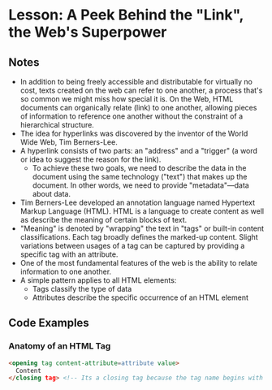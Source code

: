 # Lesson: A Peek Behind the "Link", the Web's Superpower

## Notes

- In addition to being freely accessible and distributable for virtually no cost, texts created on the web can refer to one another, a process that's so common we might miss how special it is. On the Web, HTML documents can organically relate (link) to one another, allowing pieces of information to reference one another without the constraint of a hierarchical structure.
- The idea for hyperlinks was discovered by the inventor of the World Wide Web, Tim Berners-Lee.
- A hyperlink consists of two parts: an "address" and a "trigger" (a word or idea to suggest the reason for the link).
  - To achieve these two goals, we need to describe the data in the document using the same technology ("text") that makes up the document. In other words, we need to provide "metadata"—data about data.
- Tim Berners-Lee developed an annotation language named Hypertext Markup Language (HTML). HTML is a language to create content as well as describe the meaning of certain blocks of text.
- "Meaning" is denoted by "wrapping" the text in "tags" or built-in content classifications. Each tag broadly defines the marked-up content. Slight variations between usages of a tag can be captured by providing a specific tag with an attribute.
- One of the most fundamental features of the web is the ability to relate information to one another.
- A simple pattern applies to all HTML elements:
  - Tags classify the type of data
  - Attributes describe the specific occurrence of an HTML element

## Code Examples

### Anatomy of an HTML Tag

```html
<opening tag content-attribute=attribute value>
  Content
</closing tag> <!-- Its a closing tag because the tag name begins with a `/`. By the way, this is an HTML comment. -->
```
